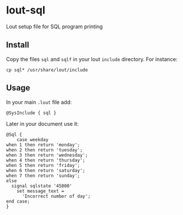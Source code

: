 # lout-sql
Lout setup file for SQL program printing

## Install

Copy the files `sql` and `sqlf` in your lout `include` directory. For
instance:

    cp sql* /usr/share/lout/include

## Usage

In your main `.lout` file add:

    @SysInclude { sql }

Later in your document use it:

    @Sql {
        case weekday
	when 1 then return 'monday';
	when 2 then return 'tuesday';
	when 3 then return 'wednesday';
	when 4 then return 'thursday';
	when 5 then return 'friday';
	when 6 then return 'saturday';
	when 7 then return 'sunday';
	else
	  signal sqlstate '45000'
	    set message_text =
	      'Incorrect number of day';
	end case;
    }